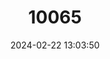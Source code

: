 ---
title: "10065"
category: "Hippocampus coronatus"
draft: false
date: 2024-02-22 13:03:50
languages:
  English: ["Crowned Seahorse", "High-crowned Seahorse"]
  Korean: ["해마"]
  Japanese: ["Tasuno-otoshigo", "Tatsu-no-otoshigo"]
  Chinese: ["冠海馬", "冠海马"]
---